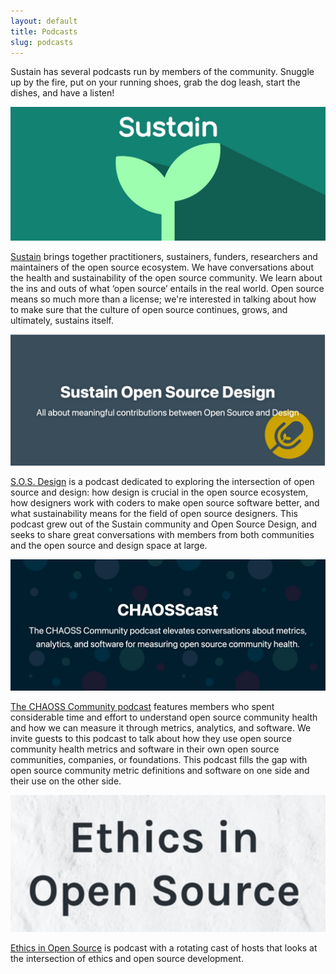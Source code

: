 ```yaml
---
layout: default
title: Podcasts
slug: podcasts
---
```


Sustain has several podcasts run by members of the community. Snuggle up by the fire, put on your running shoes, grab the dog leash, start the dishes, and have a listen!

<a href="https://podcast.sustainoss.org/" rel="noopener" target="_blank">
  <img src="/assets/img/podcast-logos/sustain.jpg" class="podcast-banner" alt="Sustain Banner"/>
</a>

[Sustain](https://podcast.sustainoss.org/) brings together practitioners, sustainers, funders, researchers and maintainers of the open source ecosystem. We have conversations about the health and sustainability of the open source community. We learn about the ins and outs of what ‘open source’ entails in the real world. Open source means so much more than a license; we're interested in talking about how to make sure that the culture of open source continues, grows, and ultimately, sustains itself.

<a href="https://sosdesign.sustainoss.org/" rel="noopener" target="_blank">
  <img src="/assets/img/podcast-logos/sosd.png" class="podcast-banner" alt="Sustain Open Source Design Banner"/>
</a>

[S.O.S. Design](https://sosdesign.sustainoss.org/) is a podcast dedicated to exploring the intersection of open source and design: how design is crucial in the open source ecosystem, how designers work with coders to make open source software better, and what sustainability means for the field of open source designers. This podcast grew out of the Sustain community and Open Source Design, and seeks to share great conversations with members from both communities and the open source and design space at large.

<a href="https://podcast.chaoss.community/" rel="noopener" target="_blank">
  <img src="/assets/img/podcast-logos/chaoss.png" class="podcast-banner" alt="CHAOSSCast banner"/>
</a>

[The CHAOSS Community podcast](https://podcast.chaoss.community/) features members who spent considerable time and effort to understand open source community health and how we can measure it through metrics, analytics, and software. We invite guests to this podcast to talk about how they use open source community health metrics and software in their own open source communities, companies, or foundations. This podcast fills the gap with open source community metric definitions and software on one side and their use on the other side.

<a href="https://anchor.fm/ethicsinopensource" rel="noopener" target="_blank">
  <img src="/assets/img/podcast-logos/ethics.png" class="podcast-banner" alt="Ethics in Open Source banner" />
</a>

[Ethics in Open Source](https://anchor.fm/ethicsinopensource) is podcast with a rotating cast of hosts that looks at the intersection of ethics and open source development.

